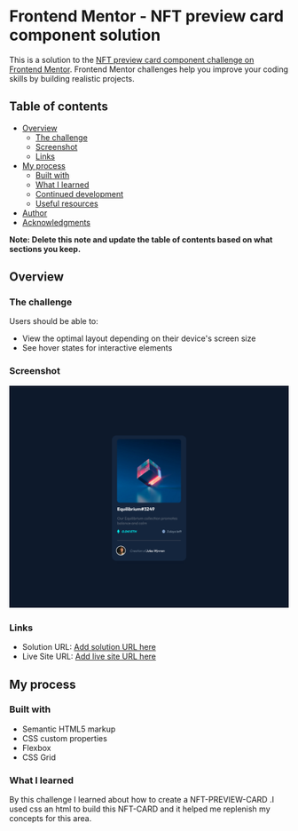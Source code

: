 # Frontend Mentor - NFT preview card component solution

This is a solution to the [NFT preview card component challenge on Frontend Mentor](https://www.frontendmentor.io/challenges/nft-preview-card-component-SbdUL_w0U). Frontend Mentor challenges help you improve your coding skills by building realistic projects. 

## Table of contents

- [Overview](#overview)
  - [The challenge](#the-challenge)
  - [Screenshot](#screenshot)
  - [Links](#links)
- [My process](#my-process)
  - [Built with](#built-with)
  - [What I learned](#what-i-learned)
  - [Continued development](#continued-development)
  - [Useful resources](#useful-resources)
- [Author](#author)
- [Acknowledgments](#acknowledgments)

**Note: Delete this note and update the table of contents based on what sections you keep.**

## Overview

### The challenge

Users should be able to:

- View the optimal layout depending on their device's screen size
- See hover states for interactive elements

### Screenshot

![](./screenshot.png)

### Links

- Solution URL: [Add solution URL here](https://github.com/AKSHUNNA-DHAKAD/project3-nft-preview-card-component-main/tree/main/nft-preview-card-component-main)
- Live Site URL: [Add live site URL here](https://akshunna-dhakad.github.io/project3-nft-preview-card-component-main/)

## My process

### Built with

- Semantic HTML5 markup
- CSS custom properties
- Flexbox
- CSS Grid



### What I learned

By this challenge I learned about how to create a NFT-PREVIEW-CARD .I used css an html to build this NFT-CARD 
and  it helped me replenish my concepts for this area.

